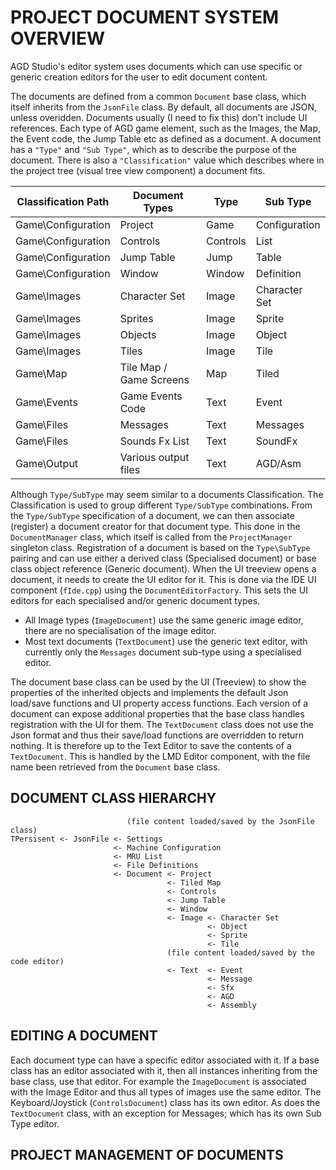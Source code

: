 # PROJECT DOCUMENT SYSTEM OVERVIEW

AGD Studio's editor system uses documents which can use specific or generic creation editors for the user to edit document content.

The documents are defined from a common `Document` base class, which itself inherits from the `JsonFile` class. By default, all documents are JSON, unless overidden.
Documents usually (I need to fix this) don't include UI references.
Each type of AGD game element, such as the Images, the Map, the Event code, the Jump Table etc as defined as a document.
A document has a `"Type"` and `"Sub Type"`, which as to describe the purpose of the document.
There is also a `"Classification"` value which describes where in the project tree (visual tree view component) a document fits.

| Classification Path | Document Types | Type | Sub Type |
| --- | --- | --- |--- |
| Game\Configuration | Project  | Game | Configuration |
| Game\Configuration | Controls | Controls | List |
| Game\Configuration | Jump Table | Jump | Table |
| Game\Configuration | Window | Window | Definition |
| Game\Images | Character Set | Image | Character Set |
| Game\Images | Sprites | Image | Sprite |
| Game\Images | Objects | Image | Object |
| Game\Images | Tiles | Image | Tile |
| Game\Map | Tile Map / Game Screens | Map | Tiled |
| Game\Events | Game Events Code | Text | Event |
| Game\Files | Messages | Text | Messages |
| Game\Files | Sounds Fx List | Text | SoundFx |
| Game\Output | Various output files | Text | AGD/Asm |

Although `Type/SubType` may seem similar to a documents Classification. The Classification is used to group different `Type/SubType` combinations.
From the `Type/SubType` specification of a document, we can then associate (register) a document creator for that document type.
This done in the `DocumentManager` class, which itself is called from the `ProjectManager` singleton class.
Registration of a document is based on the `Type\SubType` pairing and can use either a derived class (Specialised document) or base class object reference (Generic document).
When the UI treeview opens a document, it needs to create the UI editor for it.
This is done via the IDE UI component (`fIde.cpp`) using the `DocumentEditorFactory`. This sets the UI editors for each specialised and/or generic document types.

* All Image types (`ImageDocument`) use the same generic image editor, there are no specialisation of the image editor.
* Most text documents (`TextDocument`) use the generic text editor, with currently only the `Messages` document sub-type using a specialised editor.

The document base class can be used by the UI (Treeview) to show the properties of the inherited objects and implements the default Json load/save functions and UI property access functions.
Each version of a document can expose additional properties that the base class handles registration with the UI for them.
The `TextDocument` class does not use the Json format and thus their save/load functions are overridden to return nothing.
It is therefore up to the Text Editor to save the contents of a `TextDocument`.
This is handled by the LMD Editor component, with the file name been retrieved from the `Document` base class.

## DOCUMENT CLASS HIERARCHY
```
                          (file content loaded/saved by the JsonFile class)
TPersisent <- JsonFile <- Settings
                       <- Machine Configuration
                       <- MRU List
                       <- File Definitions
                       <- Document <- Project
                                   <- Tiled Map
                                   <- Controls
                                   <- Jump Table
                                   <- Window
                                   <- Image <- Character Set
                                            <- Object
                                            <- Sprite
                                            <- Tile
                                   (file content loaded/saved by the code editor)
                                   <- Text  <- Event
                                            <- Message
                                            <- Sfx
                                            <- AGD
                                            <- Assembly
```

## EDITING A DOCUMENT
Each document type can have a specific editor associated with it.
If a base class has an editor associated with it, then all instances inheriting from the base class, use that editor.
For example the `ImageDocument` is associated with the Image Editor and thus all types of images use the same editor.
The Keyboard/Joystick (`ControlsDocument`) class has its own editor.
As does the `TextDocument` class, with an exception for Messages; which has its own Sub Type editor.

## PROJECT MANAGEMENT OF DOCUMENTS

